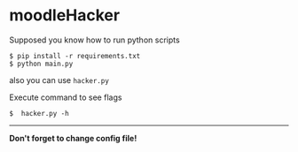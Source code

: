 # moodleHacker

Supposed you know how to run python scripts

```
$ pip install -r requirements.txt
$ python main.py

```
also you can use `hacker.py`

Execute command to see flags

```
$  hacker.py -h
```

---

**Don't forget to change config file!**
